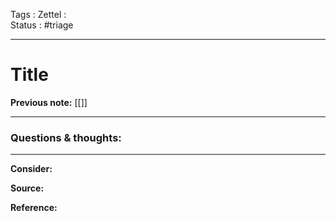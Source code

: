 Tags :
Zettel :  
Status : #triage 

-----

# Title

**Previous note:** [[]]

-----

### Questions & thoughts:



-----
 
**Consider:**


**Source:** 


**Reference:** 

